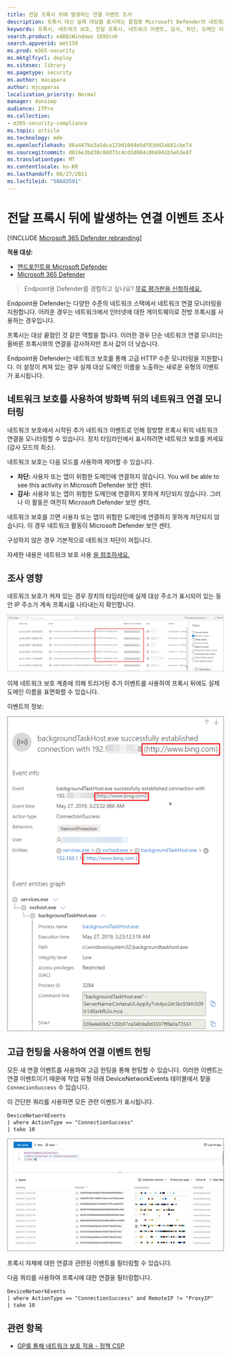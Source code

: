 ```yaml
---
title: 전달 프록시 뒤에 발생하는 연결 이벤트 조사
description: 프록시 대신 실제 대상을 표시하는 끝점용 Microsoft Defender의 네트워크 보호를 통해 고급 HTTP 수준 모니터링을 사용하는 방법을 알아보십시오.
keywords: 프록시, 네트워크 보호, 전달 프록시, 네트워크 이벤트, 감사, 차단, 도메인 이름, 도메인
search.product: eADQiWindows 10XVcnh
search.appverid: met150
ms.prod: m365-security
ms.mktglfcycl: deploy
ms.sitesec: library
ms.pagetype: security
ms.author: macapara
author: mjcaparas
localization_priority: Normal
manager: dansimp
audience: ITPro
ms.collection:
- m365-security-compliance
ms.topic: article
ms.technology: mde
ms.openlocfilehash: 86a447ba3a5dca129d1044e5df83dd2ab81cbe74
ms.sourcegitcommit: d016e3bd30c0dd73c4cd3d804c0b6941b5eb3e87
ms.translationtype: MT
ms.contentlocale: ko-KR
ms.lasthandoff: 08/27/2021
ms.locfileid: "58683591"
---
```

# <a name="investigate-connection-events-that-occur-behind-forward-proxies"></a>전달 프록시 뒤에 발생하는 연결 이벤트 조사

[!INCLUDE [Microsoft 365 Defender rebranding](../../includes/microsoft-defender.md)]

**적용 대상:**
- [엔드포인트용 Microsoft Defender](https://go.microsoft.com/fwlink/p/?linkid=2154037)
- [Microsoft 365 Defender](https://go.microsoft.com/fwlink/?linkid=2118804)

> Endpoint용 Defender를 경험하고 싶나요? [무료 평가판을 신청하세요.](https://signup.microsoft.com/create-account/signup?products=7f379fee-c4f9-4278-b0a1-e4c8c2fcdf7e&ru=https://aka.ms/MDEp2OpenTrial?ocid=docs-wdatp-investigatemachines-abovefoldlink)

Endpoint용 Defender는 다양한 수준의 네트워크 스택에서 네트워크 연결 모니터링을 지원합니다. 어려운 경우는 네트워크에서 인터넷에 대한 게이트웨이로 전방 프록시를 사용하는 경우입니다.

프록시는 대상 끝점인 것 같은 역할을 합니다. 이러한 경우 단순 네트워크 연결 모니터는 올바른 프록시와의 연결을 감사하지만 조사 값이 더 낮습니다.

Endpoint용 Defender는 네트워크 보호를 통해 고급 HTTP 수준 모니터링을 지원합니다. 이 설정이 켜져 있는 경우 실제 대상 도메인 이름을 노출하는 새로운 유형의 이벤트가 표시됩니다.

## <a name="use-network-protection-to-monitor-network-connection-behind-a-firewall"></a>네트워크 보호를 사용하여 방화벽 뒤의 네트워크 연결 모니터링

네트워크 보호에서 시작된 추가 네트워크 이벤트로 인해 정방향 프록시 뒤의 네트워크 연결을 모니터링할 수 있습니다. 장치 타임라인에서 표시하려면 네트워크 보호를 켜세요(감사 모드의 최소).

네트워크 보호는 다음 모드를 사용하여 제어할 수 있습니다.

- **차단:** 사용자 또는 앱이 위험한 도메인에 연결하지 않습니다. You will be able to see this activity in Microsoft Defender 보안 센터.
- **감사:** 사용자 또는 앱이 위험한 도메인에 연결하지 못하게 차단되지 않습니다. 그러나 이 활동은 여전히 Microsoft Defender 보안 센터.


네트워크 보호를 끄면 사용자 또는 앱이 위험한 도메인에 연결하지 못하게 차단되지 않습니다. 이 경우 네트워크 활동이 Microsoft Defender 보안 센터.

구성하지 않은 경우 기본적으로 네트워크 차단이 꺼집니다.

자세한 내용은 네트워크 보호 사용 [을 참조하세요.](enable-network-protection.md)

## <a name="investigation-impact"></a>조사 영향

네트워크 보호가 켜져 있는 경우 장치의 타임라인에 실제 대상 주소가 표시되어 있는 동안 IP 주소가 계속 프록시를 나타내는지 확인합니다.

![디바이스 타임라인의 네트워크 이벤트 이미지입니다.](images/atp-proxy-investigation.png)

이제 네트워크 보호 계층에 의해 트리거된 추가 이벤트를 사용하여 프록시 뒤에도 실제 도메인 이름을 표면화할 수 있습니다.

이벤트의 정보:

![단일 네트워크 이벤트의 이미지입니다.](images/atp-proxy-investigation-event.png)

## <a name="hunt-for-connection-events-using-advanced-hunting"></a>고급 헌팅을 사용하여 연결 이벤트 헌팅

모든 새 연결 이벤트를 사용하여 고급 헌팅을 통해 헌팅할 수 있습니다. 이러한 이벤트는 연결 이벤트이기 때문에 작업 유형 아래 DeviceNetworkEvents 테이블에서 찾을 `ConnecionSuccess` 수 있습니다.

이 간단한 쿼리를 사용하면 모든 관련 이벤트가 표시됩니다.

```console
DeviceNetworkEvents
| where ActionType == "ConnectionSuccess"
| take 10
```

![고급 헌팅 쿼리의 이미지입니다.](images/atp-proxy-investigation-ah.png)

프록시 자체에 대한 연결과 관련된 이벤트를 필터링할 수 있습니다.

다음 쿼리를 사용하여 프록시에 대한 연결을 필터링합니다.

```console
DeviceNetworkEvents
| where ActionType == "ConnectionSuccess" and RemoteIP != "ProxyIP"
| take 10
```

## <a name="related-topics"></a>관련 항목

- [GP를 통해 네트워크 보호 적용 - 정책 CSP](/windows/client-management/mdm/policy-csp-defender#defender-enablenetworkprotection)
